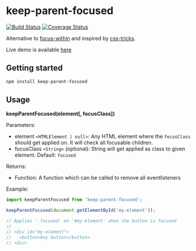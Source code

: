# keep-parent-focused

[![Build Status](https://travis-ci.com/JPeer264/keepParentFocused.svg?branch=main)](https://travis-ci.com/JPeer264/keepParentFocused)
[![Coverage Status](https://coveralls.io/repos/github/JPeer264/keepParentFocused/badge.svg?branch=main)](https://coveralls.io/github/JPeer264/keepParentFocused?branch=main)

Alternative to [focus-within](https://caniuse.com/?search=focus-within) and inspired by [css-tricks](https://css-tricks.com/keeping-parent-visible-child-focus/).

Live demo is available [here](https://codesandbox.io/s/keep-parent-focused-iytoc)

## Getting started

```sh
npm install keep-parent-focused
```

## Usage

**keepParentFocused(element[, focusClass])**

Parameters:
  - element `<HTMLElement | null>`: Any HTML element where the `focusClass` should get applied on. It will check all focusable children.
  - focusClass `<String>` (optional): String will get applied as class to given element. Default: `focused`

Returns:
  - Function: A function which can be called to remove all eventlisteners

Example:
```js
import keepParentFocused from 'keep-parent-focused';

keepParentFocused(document.getElementById('my-element'));

// Applies '.focused' on '#my-element' when the button is focused
//
// <div id="my-element">
//   <button>Any button</button>
// <div>
```
